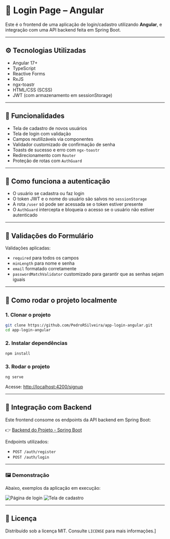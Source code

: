# 🧩 Login Page – Angular

Este é o frontend de uma aplicação de login/cadastro utilizando **Angular**, e integração com uma API backend feita em Spring Boot.

---

## ⚙️ Tecnologias Utilizadas

- Angular 17+
- TypeScript
- Reactive Forms
- RxJS
- ngx-toastr
- HTML/CSS (SCSS)
- JWT (com armazenamento em sessionStorage)

---

## 🧠 Funcionalidades

- Tela de cadastro de novos usuários
- Tela de login com validação
- Campos reutilizáveis via componentes
- Validador customizado de confirmação de senha
- Toasts de sucesso e erro com `ngx-toastr`
- Redirecionamento com `Router`
- Proteção de rotas com `AuthGuard`

---

## 🔑 Como funciona a autenticação

- O usuário se cadastra ou faz login
- O token JWT e o nome do usuário são salvos no `sessionStorage`
- A rota `/user` só pode ser acessada se o token estiver presente
- O `AuthGuard` intercepta e bloqueia o acesso se o usuário não estiver autenticado

---

## 🧠 Validações do Formulário

Validações aplicadas:

- `required` para todos os campos
- `minLength` para nome e senha
- `email` formatado corretamente
- `passwordMatchValidator` customizado para garantir que as senhas sejam iguais

---

## 🧪 Como rodar o projeto localmente

### 1. Clonar o projeto

```bash
git clone https://github.com/PedroRSilveira/app-login-angular.git
cd app-login-angular
```

### 2. Instalar dependências

```bash
npm install
```

### 3. Rodar o projeto

```bash
ng serve
```

Acesse: [http://localhost:4200/signup](http://localhost:4200/signup)

---

## 📡 Integração com Backend

Este frontend consome os endpoints da API backend em Spring Boot:

👉 [Backend do Projeto - Spring Boot](https://github.com/PedroRSilveira/app-login-springboot)

Endpoints utilizados:

- `POST /auth/register`
- `POST /auth/login`

---

### 🖼️ Demonstração

Abaixo, exemplos da aplicação em execução:

![Página de login](https://i.imgur.com/U6uOZjH.png)
![Tela de cadastro](https://i.imgur.com/7SvfDt5.png)

---

## 📝 Licença

Distribuído sob a licença MIT. Consulte `LICENSE` para mais informações.]
